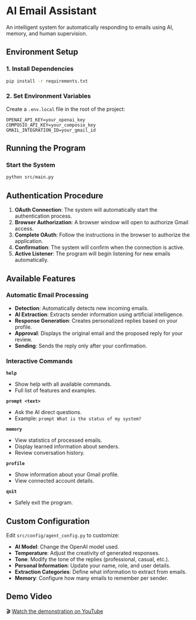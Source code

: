 # AI Email Assistant

An intelligent system for automatically responding to emails using AI, memory, and human supervision.

## Environment Setup

### 1. Install Dependencies

```bash
pip install -r requirements.txt
```

### 2. Set Environment Variables

Create a `.env.local` file in the root of the project:

```env
OPENAI_API_KEY=your_openai_key
COMPOSIO_API_KEY=your_composio_key
GMAIL_INTEGRATION_ID=your_gmail_id
```

## Running the Program

### Start the System

```bash
python src/main.py
```

## Authentication Procedure

1. **OAuth Connection**: The system will automatically start the authentication process.
2. **Browser Authorization**: A browser window will open to authorize Gmail access.
3. **Complete OAuth**: Follow the instructions in the browser to authorize the application.
4. **Confirmation**: The system will confirm when the connection is active.
5. **Active Listener**: The program will begin listening for new emails automatically.

## Available Features

### Automatic Email Processing

* **Detection**: Automatically detects new incoming emails.
* **AI Extraction**: Extracts sender information using artificial intelligence.
* **Response Generation**: Creates personalized replies based on your profile.
* **Approval**: Displays the original email and the proposed reply for your review.
* **Sending**: Sends the reply only after your confirmation.

### Interactive Commands

**`help`**

* Show help with all available commands.
* Full list of features and examples.

**`prompt <text>`**

* Ask the AI direct questions.
* Example: `prompt What is the status of my system?`

**`memory`**

* View statistics of processed emails.
* Display learned information about senders.
* Review conversation history.

**`profile`**

* Show information about your Gmail profile.
* View connected account details.

**`quit`**

* Safely exit the program.

## Custom Configuration

Edit `src/config/agent_config.py` to customize:

* **AI Model**: Change the OpenAI model used.
* **Temperature**: Adjust the creativity of generated responses.
* **Tone**: Modify the tone of the replies (professional, casual, etc.).
* **Personal Information**: Update your name, role, and user details.
* **Extraction Categories**: Define what information to extract from emails.
* **Memory**: Configure how many emails to remember per sender.

## Demo Video

🎬 [Watch the demonstration on YouTube](https://youtu.be/oZtXOOnoNbQ)
